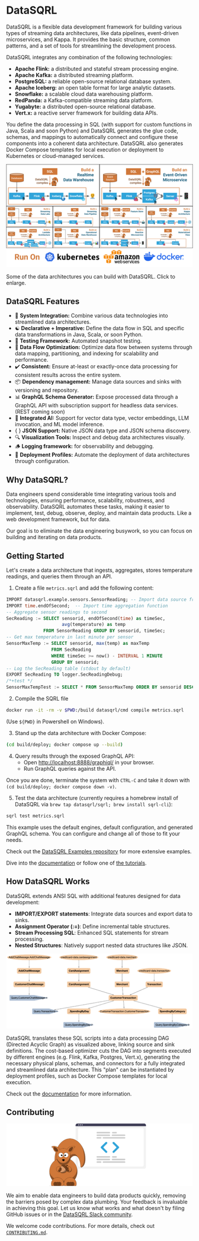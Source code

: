 # DataSQRL

DataSQRL is a flexible data development framework for building various types of streaming data architectures, like data pipelines, event-driven microservices, and Kappa. It provides the basic structure, common patterns, and a set of tools for streamlining the development process. 

DataSQRL integrates any combination of the following technologies:
* **Apache Flink:** a distributed and stateful stream processing engine.
* **Apache Kafka:** a distributed streaming platform.
* **PostgreSQL:** a reliable open-source relational database system.
* **Apache Iceberg:** an open table format for large analytic datasets.
* **Snowflake:** a scalable cloud data warehousing platform.
* **RedPanda:** a Kafka-compatible streaming data platform.
* **Yugabyte:** a distributed open-source relational database.
* **Vert.x:** a reactive server framework for building data APIs.

You define the data processing in SQL (with support for custom functions in Java, Scala and soon Python) and DataSQRL generates the glue code, schemas, and mappings to automatically connect and configure these components into a coherent data architecture. DataSQRL also generates Docker Compose templates for local execution or deployment to Kubernetes or cloud-managed services.

[<img src="docs/img/datasqrl_use_cases.png">](docs/img/datasqrl_use_cases.png)

Some of the data architectures you can build with DataSQRL. Click to enlarge.

## DataSQRL Features

* 🔗 **System Integration:** Combine various data technologies into streamlined data architectures.
* ☯️ **Declarative + Imperative:** Define the data flow in SQL and specific data transformations in Java, Scala, or soon Python.
* 🧪 **Testing Framework:** Automated snapshot testing.
* 🔄 **Data Flow Optimization:** Optimize data flow between systems through data mapping, partitioning, and indexing for scalability and performance.
* ✔️ **Consistent:** Ensure at-least or exactly-once data processing for consistent results across the entire system.
* 📦 **Dependency management:** Manage data sources and sinks with versioning and repository.
* 📊 **GraphQL Schema Generator:** Expose processed data through a GraphQL API with subscription support for headless data services. (REST coming soon)
* 🤖 **Integrated AI:** Support for vector data type, vector embeddings, LLM invocation, and ML model inference.
* { } **JSON Support:** Native JSON data type and JSON schema discovery.
* 🔍 **Visualization Tools:** Inspect and debug data architectures visually.
* 🪵 **Logging framework:** for observability and debugging.
* 🚀 **Deployment Profiles:** Automate the deployment of data architectures through configuration.

## Why DataSQRL?

Data engineers spend considerable time integrating various tools and technologies, ensuring performance, scalability, robustness, and observability. DataSQRL automates these tasks, making it easier to implement, test, debug, observe, deploy, and maintain data products. Like a web development framework, but for data. 

Our goal is to eliminate the data engineering busywork, so you can focus on building and iterating on data products.

## Getting Started

Let's create a data architecture that ingests, aggregates, stores temperature readings, and queries them through an API.

1. Create a file `metrics.sqrl` and add the following content:

```sql title=metrics.sqrl
IMPORT datasqrl.example.sensors.SensorReading; -- Import data source from repository
IMPORT time.endOfSecond;  -- Import time aggregation function
-- Aggregate sensor readings to second
SecReading := SELECT sensorid, endOfSecond(time) as timeSec,
                     avg(temperature) as temp
              FROM SensorReading GROUP BY sensorid, timeSec;
-- Get max temperature in last minute per sensor
SensorMaxTemp := SELECT sensorid, max(temp) as maxTemp
                 FROM SecReading
                 WHERE timeSec >= now() - INTERVAL 1 MINUTE
                 GROUP BY sensorid;
-- Log the SecReading table (stdout by default)
EXPORT SecReading TO logger.SecReadingDebug;
/*+test */
SensorMaxTempTest := SELECT * FROM SensorMaxTemp ORDER BY sensorid DESC;
```
2. Compile the SQRL file
```bash
docker run -it -rm -v $PWD:/build datasqrl/cmd compile metrics.sqrl
``` 
(Use `${PWD}` in Powershell on Windows).

3. Stand up the data architecture with Docker Compose:
```bash
(cd build/deploy; docker compose up --build)
``` 
4. Query results through the exposed GraphQL API:
   * Open [http://localhost:8888/graphiql/](http://localhost:8888/graphiql/) in your browser.
   * Run GraphQL queries against the API.

Once you are done, terminate the system with `CTRL-C` and take it down with `(cd build/deploy; docker compose down -v)`.

5. Test the data architecture (currently requires a homebrew install of DataSQRL via `brew tap datasqrl/sqrl; brew install sqrl-cli`):
```bash
sqrl test metrics.sqrl
```

This example uses the default engines, default configuration, and generated GraphQL schema. You can configure and change all of those to fit your needs. 

Check out the [DataSQRL Examples repository](https://github.com/DataSQRL/datasqrl-examples/) for more extensive examples. 

Dive into the [documentation](https://www.datasqrl.com/docs/intro/) or follow one of [the tutorials](https://www.datasqrl.com/docs/getting-started/quickstart/).

## How DataSQRL Works

DataSQRL extends ANSI SQL with additional features designed for data development:

* **IMPORT/EXPORT statements**: Integrate data sources and export data to sinks.
* **Assignment Operator (:=)**: Define incremental table structures.
* **Stream Processing SQL**: Enhanced SQL statements for stream processing.
* **Nested Structures**: Natively support nested data structures like JSON.

![Example Data Processing DAG](docs/img/dag_example.png)

DataSQRL translates these SQL scripts into a data processing DAG (Directed Acyclic Graph) as visualized above, linking source and sink definitions. The cost-based optimizer cuts the DAG into segments executed by different engines (e.g. Flink, Kafka, Postgres, Vert.x), generating the necessary physical plans, schemas, and connectors for a fully integrated and streamlined data architecture. This "plan" can be instantiated by deployment profiles, such as Docker Compose templates for local execution. 

Check out the [documentation](https://www.datasqrl.com/docs/intro/) for more information.

## Contributing

![Contribute to DataSQRL](docs/img/undraw_code.svg)

We aim to enable data engineers to build data products quickly, removing the barriers posed by complex data plumbing. Your feedback is invaluable in achieving this goal. Let us know what works and what doesn't by filing GitHub issues or in the [DataSQRL Slack community]((https://join.slack.com/t/datasqrlcommunity/shared_invite/zt-2l3rl1g6o-im6YXYCqU7t55CNaHqz_Kg)).

We welcome code contributions. For more details, check out [`CONTRIBUTING.md`](CONTRIBUTING.md).

